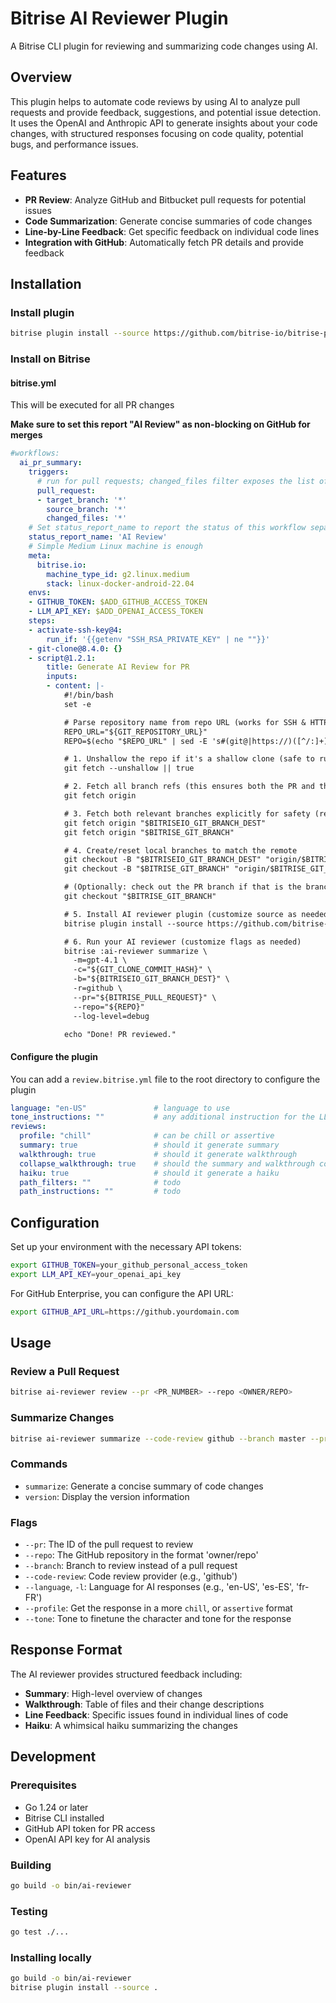 # Bitrise AI Reviewer Plugin

A Bitrise CLI plugin for reviewing and summarizing code changes using AI.

## Overview

This plugin helps to automate code reviews by using AI to analyze pull requests and provide feedback, suggestions, and potential issue detection. It uses the OpenAI and Anthropic API to generate insights about your code changes, with structured responses focusing on code quality, potential bugs, and performance issues.

## Features

- **PR Review**: Analyze GitHub and Bitbucket pull requests for potential issues
- **Code Summarization**: Generate concise summaries of code changes
- **Line-by-Line Feedback**: Get specific feedback on individual code lines
- **Integration with GitHub**: Automatically fetch PR details and provide feedback

## Installation

### Install plugin

```bash
bitrise plugin install --source https://github.com/bitrise-io/bitrise-plugins-ai-reviewer
```

### Install on Bitrise

#### bitrise.yml

This will be executed for all PR changes

**Make sure to set this report "AI Review" as non-blocking on GitHub for merges**

```yml
#workflows:
  ai_pr_summary:
    triggers:
      # run for pull requests; changed_files filter exposes the list of changed files
      pull_request:
      - target_branch: '*'
        source_branch: '*'
        changed_files: '*'
    # Set status_report_name to report the status of this workflow separately.
    status_report_name: 'AI Review'
    # Simple Medium Linux machine is enough
    meta:
      bitrise.io:
        machine_type_id: g2.linux.medium
        stack: linux-docker-android-22.04
    envs:
    - GITHUB_TOKEN: $ADD_GITHUB_ACCESS_TOKEN
    - LLM_API_KEY: $ADD_OPENAI_ACCESS_TOKEN
    steps:
    - activate-ssh-key@4:
        run_if: '{{getenv "SSH_RSA_PRIVATE_KEY" | ne ""}}'
    - git-clone@8.4.0: {}
    - script@1.2.1:
        title: Generate AI Review for PR
        inputs:
        - content: |-            
            #!/bin/bash
            set -e

            # Parse repository name from repo URL (works for SSH & HTTPS)
            REPO_URL="${GIT_REPOSITORY_URL}"
            REPO=$(echo "$REPO_URL" | sed -E 's#(git@|https://)([^/:]+)[/:]([^/]+)/([^.]+)(\.git)?#\3/\4#')

            # 1. Unshallow the repo if it's a shallow clone (safe to run even if already full)
            git fetch --unshallow || true

            # 2. Fetch all branch refs (this ensures both the PR and the target/destination branch are present)
            git fetch origin

            # 3. Fetch both relevant branches explicitly for safety (redundant but safe)
            git fetch origin "$BITRISEIO_GIT_BRANCH_DEST"
            git fetch origin "$BITRISE_GIT_BRANCH"

            # 4. Create/reset local branches to match the remote
            git checkout -B "$BITRISEIO_GIT_BRANCH_DEST" "origin/$BITRISEIO_GIT_BRANCH_DEST"
            git checkout -B "$BITRISE_GIT_BRANCH" "origin/$BITRISE_GIT_BRANCH"

            # (Optionally: check out the PR branch if that is the branch you want to analyze)
            git checkout "$BITRISE_GIT_BRANCH"

            # 5. Install AI reviewer plugin (customize source as needed)
            bitrise plugin install --source https://github.com/bitrise-io/bitrise-plugins-ai-reviewer.git

            # 6. Run your AI reviewer (customize flags as needed)
            bitrise :ai-reviewer summarize \
              -m=gpt-4.1 \
              -c="${GIT_CLONE_COMMIT_HASH}" \
              -b="${BITRISEIO_GIT_BRANCH_DEST}" \
              -r=github \
              --pr="${BITRISE_PULL_REQUEST}" \
              --repo="${REPO}"
              --log-level=debug

            echo "Done! PR reviewed."
```

#### Configure the plugin

You can add a `review.bitrise.yml` file to the root directory to configure the plugin

```yml
language: "en-US"               # language to use
tone_instructions: ""           # any additional instruction for the LLM on how to respond
reviews:
  profile: "chill"              # can be chill or assertive
  summary: true                 # should it generate summary
  walkthrough: true             # should it generate walkthrough
  collapse_walkthrough: true    # should the summary and walkthrough collapsed
  haiku: true                   # should it generate a haiku
  path_filters: ""              # todo
  path_instructions: ""         # todo
```

## Configuration

Set up your environment with the necessary API tokens:

```bash
export GITHUB_TOKEN=your_github_personal_access_token
export LLM_API_KEY=your_openai_api_key
```

For GitHub Enterprise, you can configure the API URL:

```bash
export GITHUB_API_URL=https://github.yourdomain.com
```

## Usage

### Review a Pull Request

```bash
bitrise ai-reviewer review --pr <PR_NUMBER> --repo <OWNER/REPO>
```

### Summarize Changes

```bash
bitrise ai-reviewer summarize --code-review github --branch master --pr <PR_NUMBER> --repo <OWNER/REPO> 
```

### Commands

- `summarize`: Generate a concise summary of code changes
- `version`: Display the version information

### Flags

- `--pr`: The ID of the pull request to review
- `--repo`: The GitHub repository in the format 'owner/repo'
- `--branch`: Branch to review instead of a pull request
- `--code-review`: Code review provider (e.g., 'github')
- `--language`, `-l`: Language for AI responses (e.g., 'en-US', 'es-ES', 'fr-FR')
- `--profile`: Get the response in a more `chill`, or `assertive` format
- `--tone`: Tone to finetune the character and tone for the response

## Response Format

The AI reviewer provides structured feedback including:

- **Summary**: High-level overview of changes
- **Walkthrough**: Table of files and their change descriptions
- **Line Feedback**: Specific issues found in individual lines of code
- **Haiku**: A whimsical haiku summarizing the changes

## Development

### Prerequisites

- Go 1.24 or later
- Bitrise CLI installed
- GitHub API token for PR access
- OpenAI API key for AI analysis

### Building

```bash
go build -o bin/ai-reviewer
```

### Testing

```bash
go test ./...
```

### Installing locally

```bash
go build -o bin/ai-reviewer
bitrise plugin install --source .
```